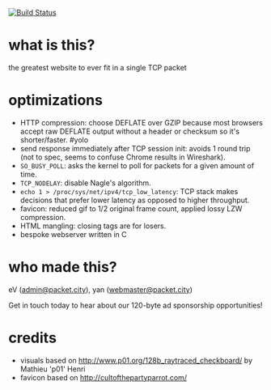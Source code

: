 [![Build
Status](https://travis-ci.org/diracdeltas/FastestWebsiteEver.svg?branch=master)](https://travis-ci.org/diracdeltas/FastestWebsiteEver)

# what is this?

the greatest website to ever fit in a single TCP packet

# optimizations

* HTTP compression: choose DEFLATE over GZIP because most browsers accept raw DEFLATE output without a header or checksum so it's shorter/faster. #yolo
* send response immediately after TCP session init: avoids 1 round trip (not to spec, seems to confuse Chrome results in Wireshark).
* `SO_BUSY_POLL`: asks the kernel to poll for packets for a given amount of time.
* `TCP_NODELAY`: disable Nagle's algorithm.
* `echo 1 > /proc/sys/net/ipv4/tcp_low_latency`: TCP stack makes decisions that prefer lower latency as opposed to higher throughput.
* favicon: reduced gif to 1/2 original frame count, applied lossy LZW compression.
* HTML mangling: closing tags are for losers.
* bespoke webserver written in C

# who made this?

eV (admin@packet.city), yan (webmaster@packet.city)

Get in touch today to hear about our 120-byte ad sponsorship opportunities!

# credits

* visuals based on http://www.p01.org/128b_raytraced_checkboard/ by Mathieu 'p01' Henri
* favicon based on http://cultofthepartyparrot.com/
